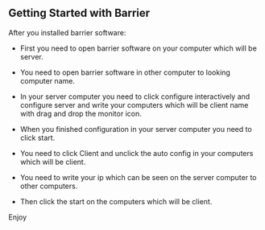 ## Getting Started with Barrier

After you installed barrier software:

* First you need to open barrier software on your computer which will be server.

* You need to open barrier software in other computer to looking computer name.

* In your server computer you need to click configure interactively and configure server and write your computers which will be client name with drag and drop the monitor icon.

* When you finished configuration in your server computer you need to click start.

* You need to click Client and unclick the auto config in your computers which will be client.

* You need to write your ip which can be seen on the server computer to other computers.

* Then click the start on the computers which will be client.

Enjoy
